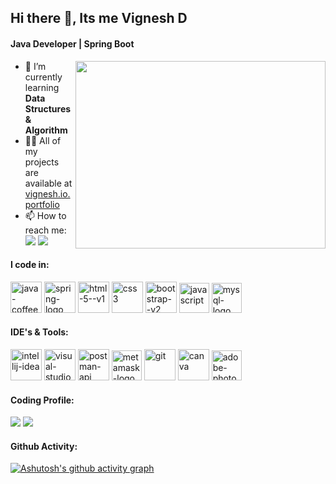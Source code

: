 ## Hi there 👋, Its me Vignesh D
#### Java Developer | Spring Boot
<img align = "right" width = "400"  height  = "300" src="https://media3.giphy.com/media/qgQUggAC3Pfv687qPC/giphy.gif?cid=ecf05e47mzgoaxtxiza5ox6wa4bv9e6gbksrqh1khz4ni7wb&ep=v1_gifs_related&rid=giphy.gif&ct=g">

- 🌱 I’m currently learning **Data Structures & Algorithm**
- 👨‍💻 All of my projects are available at [vignesh.io.portfolio](https://vignesh-d04.github.io/vicky-portfolio/)
- 📫 How to reach me:
<br> [<img src="https://img.shields.io/badge/LinkedIn-0077B5?style=for-the-badge&logo=linkedin&logoColor=white"/>](https://www.linkedin.com/in/vignesh-d001/) [<img src="https://img.shields.io/badge/website-000000?style=for-the-badge&logo=About.me&logoColor=white"/>](https://vignesh-d04.github.io/vicky-portfolio/)


#### I code in:
<img width="50" height="50" src="https://img.icons8.com/color/48/java-coffee-cup-logo--v1.png" alt="java-coffee-cup-logo--v1"/> <img width="50" height="50" src="https://img.icons8.com/color/48/spring-logo.png" alt="spring-logo"/> <img width="50" height="50" src="https://img.icons8.com/color/48/html-5--v1.png" alt="html-5--v1"/> <img width="50" height="50" src="https://img.icons8.com/color/48/css3.png" alt="css3"/> <img width="50" height="50" src="https://img.icons8.com/color/48/bootstrap--v2.png" alt="bootstrap--v2"/> <img width="48" height="48" src="https://img.icons8.com/fluency/48/javascript.png" alt="javascript"/> <img width="48" height="48" src="https://img.icons8.com/fluency/48/mysql-logo.png" alt="mysql-logo"/>

#### IDE's & Tools:
<img width="50" height="50" src="https://img.icons8.com/color/48/intellij-idea.png" alt="intellij-idea"/> <img width="50" height="50" src="https://img.icons8.com/color/48/visual-studio-code-2019.png" alt="visual-studio-code-2019"/> <img width="50" height="50" src="https://img.icons8.com/dusk/50/postman-api.png" alt="postman-api"/> <img width="48" height="48" src="https://img.icons8.com/color/48/metamask-logo.png" alt="metamask-logo"/> <img width="50" height="50" src="https://img.icons8.com/color/50/git.png" alt="git"/> <img width="50" height="50" src="https://img.icons8.com/fluency/50/canva.png" alt="canva"/> <img width="48" height="48" src="https://img.icons8.com/color/48/adobe-photoshop--v1.png" alt="adobe-photoshop--v1"/>

#### Coding Profile:
[<img src="https://img.shields.io/badge/coding%20ninjas-DD6620?style=for-the-badge&logo=codingninjas&logoColor=white"/>](https://www.codingninjas.com/studio/profile/vICky_04) [<img src="https://img.shields.io/badge/-LeetCode-FFA116?style=for-the-badge&logo=LeetCode&logoColor=black"/>](https://leetcode.com/vICky_0404/)

#### Github Activity:
[![Ashutosh's github activity graph](https://github-readme-activity-graph.vercel.app/graph?username=vignesh-d04&bg_color=c9c9c9&color=4d0a48&line=4f42ff&point=ff6842&area=true&hide_border=true)](https://github.com/ashutosh00710/github-readme-activity-graph)
